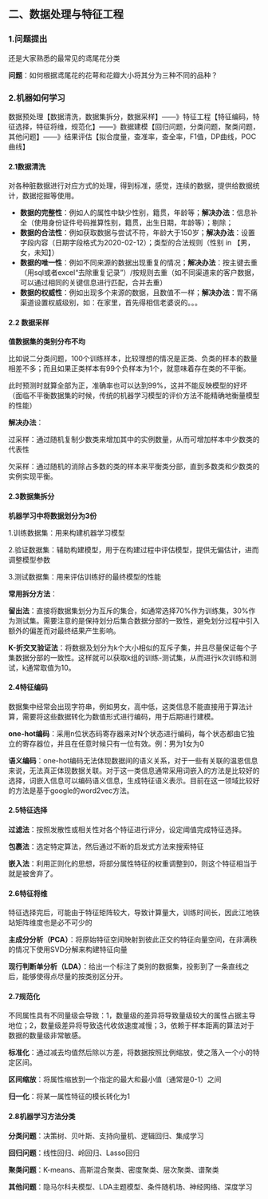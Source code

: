 ## 二、数据处理与特征工程

### 1.问题提出

还是大家熟悉的最常见的鸢尾花分类

**问题**：如何根据鸢尾花的花萼和花瓣大小将其分为三种不同的品种？

### 2.机器如何学习

数据预处理【数据清洗，数据集拆分，数据采样】——》特征工程【特征编码，特征选择，特征将维，规范化】——》数据建模【回归问题，分类问题，聚类问题，其他问题】——》结果评估【拟合度量，查准率，查全率，F1值，DP曲线，POC曲线】

#### 2.1数据清洗

对各种脏数据进行对应方式的处理，得到标准，感觉，连续的数据，提供给数据统计，数据挖掘等使用。

- **数据的完整性**：例如人的属性中缺少性别，籍贯，年龄等；**解决办法**：信息补全（使用身份证件号码推算性别，籍贯，出生日期，年龄等）；剔除；
- **数据的合法性**：例如获取数据与尝试不符，年龄大于150岁；**解决办法**：设置字段内容（日期字段格式为2020-02-12）；类型的合法规则（性别 in 【男，女，未知】）
- **数据的唯一性**：例如不同来源的数据出现重复的情况；**解决办法**：按主键去重（用sql或者excel“去除重复记录”）/按规则去重（如不同渠道来的客户数据，可以通过相同的关键信息进行匹配，合并去重）
- **数据的权威性**：例如出现多个来源的数据，且数值不一样；**解决办法**：胃不痛渠道设置权威级别，如：在家里，首先得相信老婆说的。。。

#### 2.2 数据采样

**值数据集的类别分布不均**

比如说二分类问题，100个训练样本，比较理想的情况是正类、负类的样本的数量相差不多；而且如果正类样本有99个负样本为1个，就意味着存在类的不平衡。

此时预测时就算全部为正，准确率也可以达到99%，这并不能反映模型的好坏（面临不平衡数据集的时候，传统的机器学习模型的评价方法不能精确地衡量模型的性能）

**解决办法**：

过采样：通过随机复制少数类来增加其中的实例数量，从而可增加样本中少数类的代表性

欠采样：通过随机的消除占多数的类的样本来平衡类分部，直到多数类和少数类的实例实现平衡。

#### 2.3数据集拆分

**机器学习中将数据划分为3份**

1.训练数据集：用来构建机器学习模型

2.验证数据集：辅助构建模型，用于在构建过程中评估模型，提供无偏估计，进而调整模型参数

3.测试数据集：用来评估训练好的最终模型的性能

**常用拆分方法**：

**留出法**：直接将数据集划分为互斥的集合，如通常选择70%作为训练集，30%作为测试集。需要注意的是保持划分后集合数据分部的一致性，避免划分过程中引入额外的偏差而对最终结果产生影响。

**K-折交叉验证法**：将数据及划分为k个大小相似的互斥子集，并且尽量保证每个子集数据分部的一致性。这样就可以获取k组的训练-测试集，从而进行k次训练和测试，k通常取值为10。

#### 2.4特征编码

数据集中经常会出现字符串，例如男女，高中低，这类信息不能直接用于算法计算，需要将这些数据转化为数值形式进行编码，用于后期进行建模。

**one-hot编码**：采用n位状态码寄存器来对N个状态进行编码，每个状态都由它独立的寄存器位，并且在任意时候只有一位有效。例：男为1女为0

**语义编码**：one-hot编码无法体现数据间的语义关系，对于一些有关联的温恩信息来说，无法真正体现数据关联。对于这一类信息通常采用词嵌入的方法是比较好的选择，词嵌入信息可以编码语义信息，生成特征语义表示。目前在这一领域比较好的方法是基于google的word2vec方法。

#### 2.5特征选择

**过滤法**：按照发散性或相关性对各个特征进行评分，设定阈值完成特征选择。

**包裹法**：选定特定算法，然后通过不断的启发式方法来搜索特征

**嵌入法**：利用正则化的思想，将部分属性特征的权重调整到0，则这个特征相当于就是被舍弃了。

#### 2.6特征将维

特征选择完后，可能由于特征矩阵较大，导致计算量大，训练时间长，因此江地铁站矩阵维度也是必不可少的

**主成分分析（PCA）**：将原始特征空间映射到彼此正交的特征向量空间，在非满秩的情况下使用SVD分解来构建特征向量

**现行判断单分析（LDA）**：给出一个标注了类别的数据集，投影到了一条直线之后，能够使得点尽量的按类别区分开。

#### 2.7规范化

不同属性具有不同量级会导致：1，数量级的差异将导致量级较大的属性占据主导地位；2，数量级差异将导致迭代收敛速度减慢；3，依赖于样本距离的算法对于数据的数量级非常敏感。

**标准化**：通过减去均值然后除以方差，将数据按照比例缩放，使之落入一个小的特定区间。

**区间缩放**：将属性缩放到一个指定的最大和最小值（通常是0-1）之间

**归一化**：将某一属性特征的模长转化为1

#### 2.8机器学习方法分类

**分类问题**：决策树、贝叶斯、支持向量机、逻辑回归、集成学习

**回归问题**：线性回归、岭回归、Lasso回归

**聚类问题**：K-means、高斯混合聚类、密度聚类、层次聚类、谱聚类

**其他问题**：隐马尔科夫模型、LDA主题模型、条件随机场、神经网络、深度学习